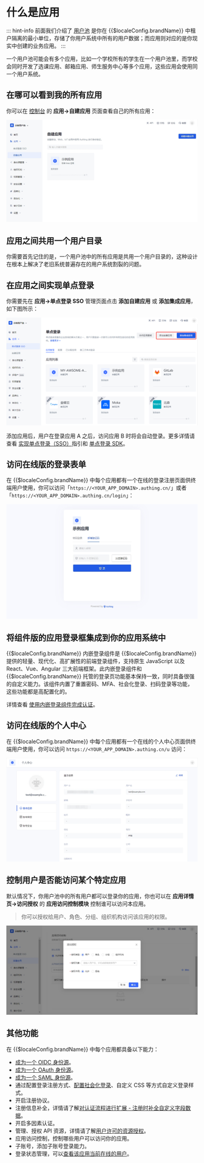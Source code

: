 # 什么是应用

<LastUpdated/>

::: hint-info
前面我们介绍了 [用户池](./user-pool.md) 是你在 {{$localeConfig.brandName}} 中租户隔离的最小单位，存储了你用户系统中所有的用户数据；而应用则对应的是你现实中创建的业务应用。
::: 

一个用户池可能会有多个应用，比如一个学校所有的学生在一个用户池里，而学校会同时开发了选课应用、邮箱应用、师生服务中心等多个应用，这些应用会使用同一个用户系统。

## 在哪可以看到我的所有应用

你可以在 [控制台](https://console.authing.cn) 的 **应用->自建应用** 页面查看自己的所有应用：

![](./images/Xnip2022-11-09_15-15-59.jpeg)

## 应用之间共用一个用户目录

你需要首先记住的是，一个用户池中的所有应用是共用一个用户目录的，这种设计在根本上解决了老旧系统普遍存在的用户系统割裂的问题。

## 在应用之间实现单点登录

你需要先在 **应用->单点登录 SSO** 管理页面点击 **添加自建应用** 或 **添加集成应用**，如下图所示：

![](./images/app-panel3.png)

添加应用后，用户在登录应用 A 之后，访问应用 B 时将会自动登录。更多详情请查看 [实现单点登录（SSO）](/guides/app-new/sso/)指引和 [单点登录 SDK](/reference/sdk-for-sso.md)。

## 访问在线版的登录表单

在 {{$localeConfig.brandName}} 中每个应用都有一个在线的登录注册页面供终端用户使用，你可以访问「`https://<YOUR_APP_DOMAIN>.authing.cn/`」或者「`https://<YOUR_APP_DOMAIN>.authing.cn/login`」：

![](./images/Xnip2022-11-09_15-16-13.jpeg)

## 将组件版的应用登录框集成到你的应用系统中

{{$localeConfig.brandName}} 内嵌登录组件是 {{$localeConfig.brandName}} 提供的轻量、现代化、高扩展性的前端登录组件，支持原生 JavaScript 以及 React、Vue、Angular 三大前端框架。此内嵌登录组件和 {{$localeConfig.brandName}} 托管的登录页功能基本保持一致，同时具备很强的自定义能力。该组件内置了重置密码、MFA、社会化登录、扫码登录等功能，这些功能都是高配置化的。

详情查看 [使用内嵌登录组件完成认证](/guides/basics/authenticate-first-user/use-embeded-login-component/)。

## 访问在线版的个人中心

在 {{$localeConfig.brandName}} 中每个应用都有一个在线的个人中心页面供终端用户使用，你可以访问 `https://<YOUR_APP_DOMAIN>.authing.cn/u` 访问：

![](./images/Xnip2022-11-09_16-40-20.jpeg)

## 控制用户是否能访问某个特定应用

默认情况下，你用户池中的所有用户都可以登录你的应用，你也可以在 **应用详情页->访问授权** 的 **应用访问控制模块** 控制谁可以访问本应用。

> 你可以授权给用户、角色、分组、组织机构访问该应用的权限。

![](./images/Xnip2022-11-09_16-48-59.jpeg)

## 其他功能

在 {{$localeConfig.brandName}} 中每个应用都具备以下能力：

- [成为一个 OIDC 身份源](/guides/federation/oidc.md)。
- [成为一个 OAuth 身份源](/guides/federation/oauth.md)。
- [成为一个 SAML 身份源](/guides/federation/saml.md)。
- 通过配置登录注册方式、[配置社会化登录](/guides/connections)、自定义 CSS 等方式自定义登录样式。
- 开启注册协议。
- 注册信息补全，详情请了解[对认证流程进行扩展 - 注册时补全自定义字段数据](/guides/authentication/extensibility/user-defined-field.md)。
- 开启多因素认证。
- 管理、授权 API 资源，详情请了解[用户许可的资源授权](/guides/authorization/user-consent-authz.md)。
- 应用访问控制，控制哪些用户可以访问你的应用。
- 子账号，添加子账号登录能力。
- 登录状态管理，可以[查看该应用当前在线的用户](/guides/user/login-state.md)。

